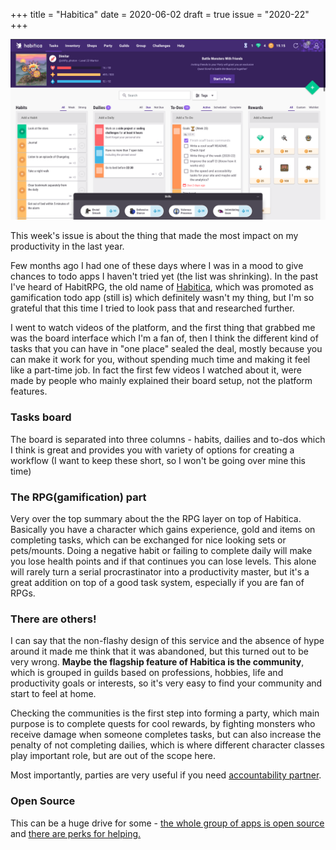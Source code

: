 +++
title       = "Habitica"
date        = 2020-06-02
draft       = true
issue       = "2020-22"
+++

![Habitica example board](/img/habitica-board.png)

This week's issue is about the thing that made the most impact on my productivity in the last year.

Few months ago I had one of these days where I was in a mood to give chances to todo apps I haven't tried yet (the list was shrinking). In the past I've heard of HabitRPG, the old name of [Habitica](https://habitica.com/), which was promoted as gamification todo app (still is) which definitely wasn't my thing, but I'm so grateful that this time I tried to look pass that and researched further.

I went to watch videos of the platform, and the first thing that grabbed me was the board interface which I'm a fan of, then I think the different kind of tasks that you can have in "one place" sealed the deal, mostly because you can make it work for you, without spending much time and making it feel like a part-time job. In fact the first few videos I watched about it, were made by people who mainly explained their board setup, not the platform features.

### Tasks board
The board is separated into three columns - habits, dailies and to-dos which I think is great and provides you with variety of options for creating a workflow (I want to keep these short, so I won't be going over mine this time)

### The RPG(gamification) part
Very over the top summary about the the RPG layer on top of Habitica. Basically you have a character which gains experience, gold and items on completing tasks, which can be exchanged for nice looking sets or pets/mounts. Doing a negative habit or failing to complete daily will make you lose health points and if that continues you can lose levels.
This alone will rarely turn a serial procrastinator into a productivity master, but it's a great addition on top of a good task system, especially if you are fan of RPGs.

### There are others!
I can say that the non-flashy design of this service and the absence of hype around it made me think that it was abandoned, but this turned out to be very wrong. **Maybe the flagship feature of Habitica is the community**, which is grouped in guilds based on professions, hobbies, life and productivity goals or interests, so it's very easy to find your community and start to feel at home.

Checking the communities is the first step into forming a party, which main purpose is to complete quests for cool rewards, by fighting monsters who receive  damage when someone completes tasks, but can also increase the penalty of not completing dailies, which is where different character classes play important role, but are out of the scope here. 

Most importantly, parties are very useful if you need [accountability partner](https://en.wikipedia.org/wiki/Accountability_partner#:~:text=An%20accountability%20partner%20is%20a,wide%20use%20since%20the%201990s.).
### Open Source
This can be a huge drive for some - [the whole group of apps is open source](https://github.com/HabitRPG) and [there are perks for helping.](https://habitica.fandom.com/wiki/Hall_of_Heroes)

